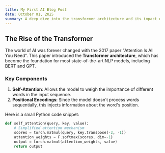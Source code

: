 ```yaml
---
title: My First AI Blog Post
date: October 01, 2025
summary: A deep dive into the transformer architecture and its impact on modern natural language processing.
---
```


## The Rise of the Transformer

The world of AI was forever changed with the 2017 paper "Attention Is All You Need". This paper introduced the **Transformer architecture**, which has become the foundation for most state-of-the-art NLP models, including BERT and GPT.

### Key Components

1.  **Self-Attention**: Allows the model to weigh the importance of different words in the input sequence.
2.  **Positional Encodings**: Since the model doesn't process words sequentially, this injects information about the word's position.

Here is a small Python code snippet:

```python
def self_attention(query, key, value):
    # Simplified attention mechanism
    scores = torch.matmul(query, key.transpose(-2, -1))
    attention_weights = F.softmax(scores, dim=-1)
    output = torch.matmul(attention_weights, value)
    return output